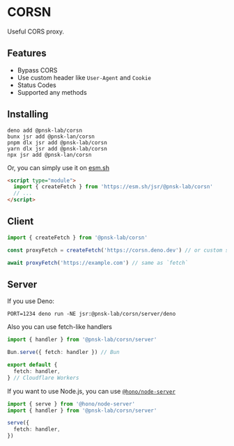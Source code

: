 # CORSN

Useful CORS proxy.

## Features

- Bypass CORS
- Use custom header like `User-Agent` and `Cookie`
- Status Codes
- Supported any methods

## Installing

```shell
deno add @pnsk-lab/corsn
bunx jsr add @pnsk-lan/corsn
pnpm dlx jsr add @pnsk-lab/corsn
yarn dlx jsr add @pnsk-lab/corsn
npx jsr add @pnsk-lan/corsn
```

Or, you can simply use it on [esm.sh](https://esm.sh)

```html
<script type="module">
  import { createFetch } from 'https://esm.sh/jsr/@pnsk-lab/corsn'
  // ...
</script>
```

## Client

```ts
import { createFetch } from '@pnsk-lab/corsn'

const proxyFetch = createFetch('https://corsn.deno.dev') // or custom server

await proxyFetch('https://example.com') // same as `fetch`
```

## Server

If you use Deno:

```shell
PORT=1234 deno run -NE jsr:@pnsk-lab/corsn/server/deno
```

Also you can use fetch-like handlers

```ts
import { handler } from '@pnsk-lab/corsn/server'

Bun.serve({ fetch: handler }) // Bun

export default {
  fetch: handler,
} // Cloudflare Workers
```

If you want to use Node.js, you can use
[`@hono/node-server`](https://github.com/honojs/node-server)

```ts
import { serve } from '@hono/node-server'
import { handler } from '@pnsk-lab/corsn/server'

serve({
  fetch: handler,
})
```
